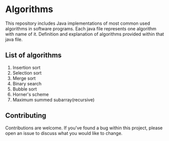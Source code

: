 # Algorithms
This repository includes Java implementations of most common used algorithms in software programs.
Each java file represents one algorithm with name of it. 
Definition and explanation of algorithms provided within that java file.

## List of algorithms

1. Insertion sort
2. Selection sort
3. Merge sort
4. Binary search
5. Bubble sort
6. Horner's scheme
7. Maximum summed subarray(recursive)




## Contributing
Contributions are welcome.
If you've found a bug within this project, please open an issue to discuss what you would like to change.